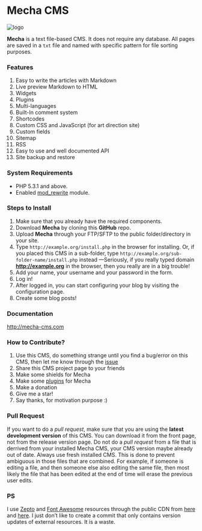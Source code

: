 Mecha CMS
=========

![logo](https://cloud.githubusercontent.com/assets/1669261/2845124/0fa5f700-d093-11e3-9cf8-8c892e536004.png "Mecha")

**Mecha** is a text file-based CMS. It does not require any database. All pages are saved in a `txt` file and named with specific pattern for file sorting purposes.

### Features

 1. Easy to write the articles with Markdown
 2. Live preview Markdown to HTML
 3. Widgets
 4. Plugins
 5. Multi-languages
 6. Built-In comment system
 7. Shortcodes
 8. Custom CSS and JavaScript (for art direction site)
 9. Custom fields
 10. Sitemap
 11. RSS
 12. Easy to use and well documented API
 13. Site backup and restore

### System Requirements

 - PHP 5.3.1 and above.
 - Enabled [mod_rewrite](http://httpd.apache.org/docs/current/mod/mod_rewrite.html "Apache Module mod_rewrite") module.

### Steps to Install

 1. Make sure that you already have the required components.
 2. Download **Mecha** by cloning this **GitHub** repo.
 3. Upload **Mecha** through your FTP/SFTP to the public folder/directory in your site.
 4. Type `http://example.org/install.php` in the browser for installing. Or, if you placed this CMS in a sub-folder, type `http://example.org/sub-folder-name/install.php` instead &mdash;Seriously, if you really typed domain **http://example.org** in the browser, then you really are in a big trouble!
 5. Add your name, your username and your password in the form.
 6. Log in!
 7. After logged in, you can start configuring your blog by visiting the configuration page.
 8. Create some blog posts!

### Documentation

http://mecha-cms.com

### How to Contribute?

 1. Use this CMS, do something strange until you find a bug/error on this CMS, then let me know through the [issue](https://github.com/mecha-cms/cms/issues "Mecha CMS Issues")
 2. Share this CMS project page to your friends
 3. Make some shields for Mecha
 4. Make some [plugins](https://github.com/mecha-cms/plugin "Mecha CMS Plugins") for Mecha
 5. Make a donation
 6. Give me a star!
 7. Say thanks, for motivation purpose :)

### Pull Request

If you want to do a _pull request_, make sure that you are using the **latest development version** of this CMS. You can download it from the front page, not from the release version page. Do not do a _pull request_ from a file that is derrived from your installed Mecha CMS, your CMS version maybe already out of date. Always use fresh installed CMS. This is done to prevent ambiguous in those files that are combined. For example, if someone is editing a file, and then someone else also editing the same file, then most likely the file that has been edited at the end of time will erase the previous user edits.

### PS

I use [Zepto](https://github.com/madrobby/zepto "Zepto") and [Font Awesome](http://fortawesome.github.io/Font-Awesome "Font Awesome") resources through the public CDN from [here](http://cdnjs.com/libraries/zepto "CDNJS") and [here](http://www.bootstrapcdn.com/#fontawesome_tab "Bootstrap CDN"). I just don&rsquo;t like to create a commit that only contains version updates of external resources. It is a waste.